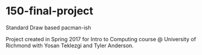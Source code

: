 # 150-final-project
Standard Draw based pacman-ish

Project created in Spring 2017 for Intro to Computing course @ University of Richmond with Yosan Teklezgi and Tyler Anderson.
